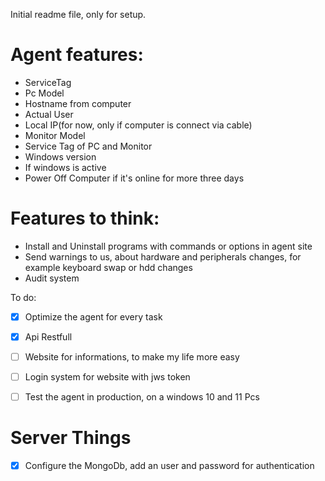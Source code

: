 Initial readme file, only for setup.


# Agent features:
- ServiceTag
- Pc Model
- Hostname from computer
- Actual User
- Local IP(for now, only if computer is connect via cable)
- Monitor Model
- Service Tag  of PC and Monitor
- Windows version
- If windows is active
- Power Off Computer if it's online for more three days

# Features to think:

- Install and Uninstall programs with commands or options in agent site
- Send warnings to us, about hardware and peripherals changes, for example keyboard swap or hdd changes
- Audit system

To do:

- [X] Optimize the agent for every task
- [X] Api Restfull
- [ ] Website for informations, to make my life more easy
- [ ] Login system for website with jws token
- [ ] Test the agent in production, on a windows 10 and 11 Pcs


# Server Things

- [X] Configure the MongoDb, add an user and password for authentication
